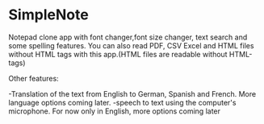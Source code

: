 # SimpleNote
Notepad clone app with font changer,font size changer, text search and some spelling features. You can also read PDF, CSV Excel and HTML files without HTML tags with this app.(HTML files are readable without HTML-tags)

Other features:

-Translation of the text from English to German, Spanish and French. 
More language options coming later.
-speech to text using the computer's microphone. For now only in English, more options coming later

